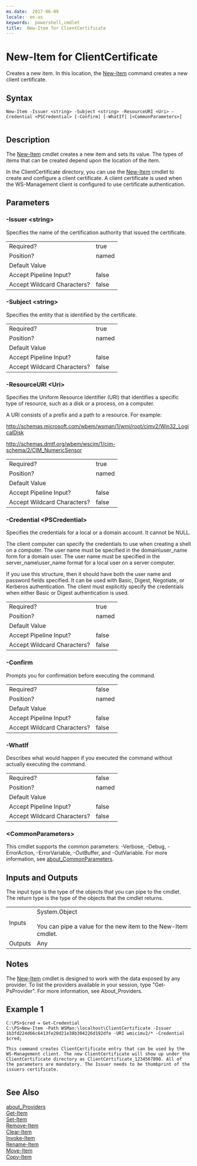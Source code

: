 ```yaml
---
ms.date:  2017-06-09
locale:  en-us
keywords:  powershell,cmdlet
title:  New-Item for ClientCertificate
---
```


# New-Item for ClientCertificate
Creates a new item. In this location, the [New-Item](../../Microsoft.PowerShell.Management/New-Item.md) command creates a new client certificate.  
  
## Syntax  
  
```  
New-Item -Issuer <string> -Subject <string> -ResourceURI <Uri> -Credential <PSCredential> [-Confirm] [-WhatIf] [<CommonParameters>]  
  
```  
  
## Description  
 The [New-Item](../../Microsoft.PowerShell.Management/New-Item.md) cmdlet creates a new item and sets its value. The types of items that can be created depend upon the location of the item.  
  
 In the ClientCertificate directory, you can use the [New-Item](../../Microsoft.PowerShell.Management/New-Item.md) cmdlet to create and configure a client certificate. A client certificate is used when the WS-Management client is configured to use certificate authentication.  
  
## Parameters  
  
### -Issuer <string\>  
 Specifies the name of the certification authority that issued the certificate.  
  
|||  
|-|-|  
|Required?|true|  
|Position?|named|  
|Default Value||  
|Accept Pipeline Input?|false|  
|Accept Wildcard Characters?|false|  
  
### -Subject <string\>  
 Specifies the entity that is identified by the certificate.  
  
|||  
|-|-|  
|Required?|true|  
|Position?|named|  
|Default Value||  
|Accept Pipeline Input?|false|  
|Accept Wildcard Characters?|false|  
  
### -ResourceURI <Uri\>  
 Specifies the Uniform Resource Identifier (URI) that identifies a specific type of resource, such as a disk or a process, on a computer.  
  
 A URI consists of a prefix and a path to a resource. For example:  
  
 http://schemas.microsoft.com/wbem/wsman/1/wmi/root/cimv2/Win32_LogicalDisk  
  
 http://schemas.dmtf.org/wbem/wscim/1/cim-schema/2/CIM_NumericSensor  
  
|||  
|-|-|  
|Required?|true|  
|Position?|named|  
|Default Value||  
|Accept Pipeline Input?|false|  
|Accept Wildcard Characters?|false|  
  
### -Credential <PSCredential\>  
 Specifies the credentials for a local or a domain account. It cannot be NULL.  
  
 The client computer can specify the credentials to use when creating  a shell on a computer. The user name must be specified in the domain\user_name form for a domain user. The user name must be specified in the server_name\user_name format for a local user on a server computer.  
  
 If you use this structure, then it should have both the user name and password fields specified. It can be used with Basic, Digest, Negotiate, or Kerberos authentication. The client must explicitly specify the credentials when either Basic or Digest authentication is used.  
  
|||  
|-|-|  
|Required?|true|  
|Position?|named|  
|Default Value||  
|Accept Pipeline Input?|false|  
|Accept Wildcard Characters?|false|  
  
### -Confirm  
 Prompts you for confirmation before executing the command.  
  
|||  
|-|-|  
|Required?|false|  
|Position?|named|  
|Default Value||  
|Accept Pipeline Input?|false|  
|Accept Wildcard Characters?|false|  
  
### -WhatIf  
 Describes what would happen if you executed the command without actually executing the command.  
  
|||  
|-|-|  
|Required?|false|  
|Position?|named|  
|Default Value||  
|Accept Pipeline Input?|false|  
|Accept Wildcard Characters?|false|  
  
### <CommonParameters\>  
 This cmdlet supports the common parameters: -Verbose, -Debug, -ErrorAction, -ErrorVariable, -OutBuffer, and -OutVariable. For more information, see [about_CommonParameters](../../Microsoft.PowerShell.Core/About/about_CommonParameters.md).  
  
## Inputs and Outputs  
 The input type is the type of the objects that you can pipe to the cmdlet. The return type is the type of the objects that the cmdlet returns.  
  
|||  
|-|-|  
|Inputs|System.Object<br /><br /> You can pipe a value for the new item to the New-Item cmdlet.|  
|Outputs|Any|  
  
## Notes  
 The [New-Item](../../Microsoft.PowerShell.Management/New-Item.md) cmdlet is designed to work with the data exposed by any provider. To list the providers available in your session, type "Get-PsProvider". For more information, see About_Providers.  
  
## Example 1  
  
```  
C:\PS>$cred = Get-Credential  
C:\PS>New-Item -Path WSMan:\localhost\ClientCertificate -Issuer 1b3fd224d66c6413fe20d21e38b304226d192dfe -URI wmicimv2/* -Credential $cred;  
  
This command creates ClientCertificate entry that can be used by the WS-Management client. The new ClientCertificate will show up under the ClientCertificate directory as ClientCertificate_1234567890. All of the parameters are mandatory. The Issuer needs to be thumbprint of the issuers certificate.  
  
```  
  
## See Also  
 [about_Providers](../../Microsoft.PowerShell.Core/About/about_Providers.md)   
 [Get-Item](../../Microsoft.PowerShell.Management/Get-Item.md)   
 [Set-Item](../../Microsoft.PowerShell.Management/Set-Item.md)   
 [Remove-Item](../../Microsoft.PowerShell.Management/Remove-Item.md)   
 [Clear-Item](../../Microsoft.PowerShell.Management/Clear-Item.md)   
 [Invoke-Item](../../Microsoft.PowerShell.Management/Invoke-Item.md)   
 [Rename-Item](../../Microsoft.PowerShell.Management/Rename-Item.md)   
 [Move-Item](../../Microsoft.PowerShell.Management/Move-Item.md)   
 [Copy-Item](../../Microsoft.PowerShell.Management/Copy-Item.md)

